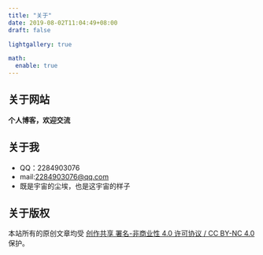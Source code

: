 ```yaml
---
title: "关于"
date: 2019-08-02T11:04:49+08:00
draft: false

lightgallery: true

math:
  enable: true
---
```


## 关于网站

**个人博客，欢迎交流**

## 关于我

- QQ：2284903076
- mail:2284903076@qq.com
- 既是宇宙的尘埃，也是这宇宙的样子

## 关于版权

本站所有的原创文章均受 [创作共享 署名-非商业性 4.0 许可协议 / CC BY-NC 4.0](https://creativecommons.org/licenses/by-nc/4.0/) 保护。
